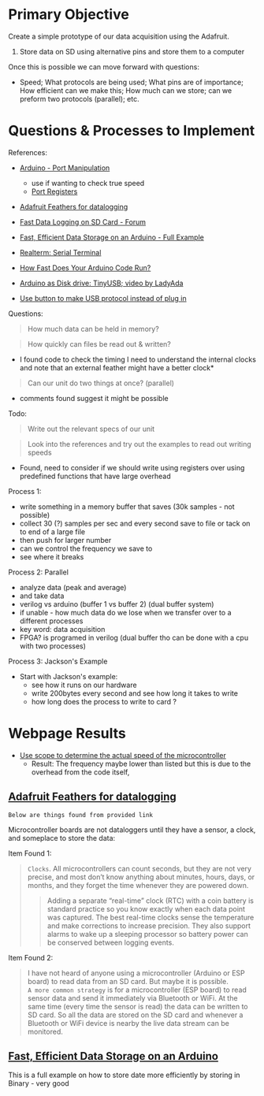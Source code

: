 # Primary Objective

Create a simple prototype of our data acquisition using the Adafruit.

1. Store data on SD using alternative pins and store them to a computer

Once this is possible we can move forward with questions:

- Speed; What protocols are being used; What pins are of importance; How efficient can we make this; How much can we store; can we preform two protocols (parallel); etc.

# Questions & Processes to Implement

References:

- [Arduino - Port Manipulation](https://docs.arduino.cc/hacking/software/PortManipulation)
  - use if wanting to check true speed
  - [Port Registers](https://www.youtube.com/watch?v=yGJq2XxfdlY)
- [Adafruit Feathers for datalogging](https://publiclab.org/notes/cfastie/11-14-2017/adafruit-feathers-for-datalogging)
- [Fast Data Logging on SD Card - Forum](https://forum.arduino.cc/t/fast-data-logging-on-sd-card/687012/18)
- [Fast, Efficient Data Storage on an Arduino - Full Example](https://hackingmajenkoblog.wordpress.com/2016/03/25/fast-efficient-data-storage-on-an-arduino/)

- [Realterm: Serial Terminal](https://realterm.sourceforge.io)
- [How Fast Does Your Arduino Code Run?](https://www.youtube.com/watch?v=yGJq2XxfdlY)
- [Arduino as Disk drive: TinyUSB; video by LadyAda](https://www.youtube.com/watch?v=0bWba0PU4-g)
- [Use button to make USB protocol instead of plug in](https://forums.adafruit.com/viewtopic.php?f=25&p=767525)

Questions:

> How much data can be held in memory?

> How quickly can files be read out & written?

- I found code to check the timing I need to understand the internal clocks and note that an external feather might have a better clock\*

> Can our unit do two things at once? (parallel)

- comments found suggest it might be possible

Todo:

> Write out the relevant specs of our unit

> Look into the references and try out the examples to read out writing speeds

- Found, need to consider if we should write using registers over using predefined functions that have large overhead

Process 1:

- write something in a memory buffer that saves (30k samples - not possible)
- collect 30 (?) samples per sec and every second save
  to file or tack on to end of a large file
- then push for larger number
- can we control the frequency we save to
- see where it breaks

Process 2: Parallel

- analyze data (peak and average)
- and take data
- verilog vs arduino (buffer 1 vs buffer 2)
  (dual buffer system)
- if unable - how much data do we lose when we
  transfer over to a different processes
- key word: data acquisition
- FPGA? is programed in verilog
  (dual buffer tho can be done with a cpu with two
  processes)

Process 3: Jackson's Example

- Start with Jackson's example:
  - see how it runs on our hardware
  - write 200bytes every second and see
    how long it takes to write
  - how long does the process to write to card ?

# Webpage Results

- [Use scope to determine the actual speed of the microcontroller](https://www.youtube.com/watch?v=xLBN9taUzDc)
  - Result: The frequency maybe lower than listed but this is due to the overhead from the code itself,

## [Adafruit Feathers for datalogging](https://publiclab.org/notes/cfastie/11-14-2017/adafruit-feathers-for-datalogging)

`Below are things found from provided link`

Microcontroller boards are not dataloggers until they have a sensor, a clock, and someplace to store the data:

Item Found 1:

> `Clocks`. All microcontrollers can count seconds, but they are not very precise, and most don’t know anything about minutes, hours, days, or months, and they forget the time whenever they are powered down.
>
> > Adding a separate “real-time” clock (RTC) with a coin battery is standard practice so you know exactly when each data point was captured. The best real-time clocks sense the temperature and make corrections to increase precision. They also support alarms to wake up a sleeping processor so battery power can be conserved between logging events.

Item Found 2:

> I have not heard of anyone using a microcontroller (Arduino or ESP board) to read data from an SD card. But maybe it is possible. <br> `A more common strategy` is for a microcontroller (ESP board) to read sensor data and send it immediately via Bluetooth or WiFi. At the same time (every time the sensor is read) the data can be written to SD card. So all the data are stored on the SD card and whenever a Bluetooth or WiFi device is nearby the live data stream can be monitored.

## [Fast, Efficient Data Storage on an Arduino](https://hackingmajenkoblog.wordpress.com/2016/03/25/fast-efficient-data-storage-on-an-arduino/)

This is a full example on how to store date more efficiently by storing in Binary - very good
